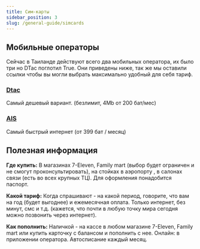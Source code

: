 ```yaml
---
title: Сим-карты
sidebar_position: 3
slug: /general-guide/simcards
---
```


## Мобильные операторы

Сейчас в Таиланде действуют всего два мобильных оператора, их было три но DTac поглотил True. Они приведены ниже, так же мы оставили ссылки чтобы вы могли выбрать максимально удобный для себя тариф.

### [Dtac](https://www.dtac.co.th/en)

Самый дешевый вариант. (безлимит, 4Mb от 200 бат/мес)


### [AIS](https://www.ais.th/en/)

Самый быстрый интернет (от 399 бат / месяц)


## Полезная информация


**Где купить:** В магазинах 7-Eleven, Family mart (выбор будет ограничен и не смогут проконсультировать), на стойках в аэропорту , в салонах связи (есть во всех крупных ТЦ). Для оформления понадобится паспорт.


**Какой тариф:** Когда спрашивают - на какой период, говорите, что вам на год (будет выгоднее) и ежемесячная оплата. Только интернет, без минут, смс и т.д. (кажется, что почти в любую точку мира сегодня можно позвонить через интернет).


**Как пополнить:** Наличкой - на кассе в любом магазине 7-Eleven, Family mart или купить карточку с балансом и пополнить с нее. Онлайн: в приложении оператора. Автосписание каждый месяц.

